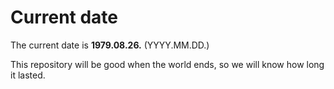 # Current date

The current date is **1979.08.26.** (YYYY.MM.DD.)

This repository will be good when the world ends, so we will know how long it lasted.